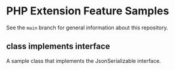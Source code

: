 # PHP Extension Feature Samples

See the `main` branch for general information about this repository.

## class implements interface

A sample class that implements the JsonSerializable interface.
